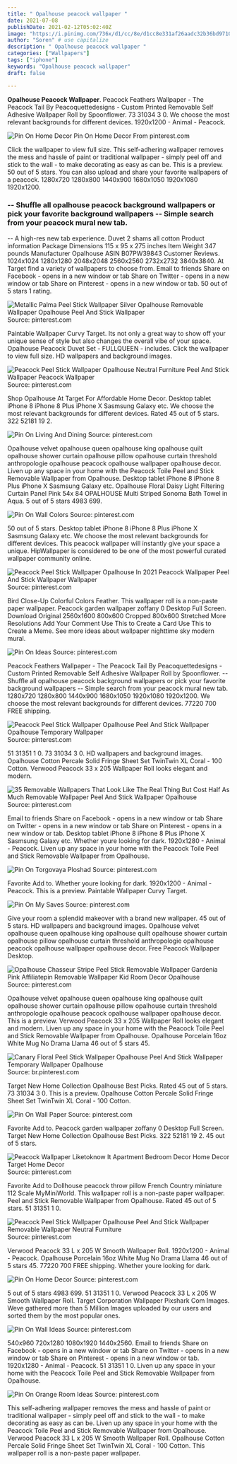 ```yaml
---
title: " Opalhouse peacock wallpaper "
date: 2021-07-08
publishDate: 2021-02-12T05:02:40Z
image: "https://i.pinimg.com/736x/d1/cc/8e/d1cc8e331af26aadc32b36bd9710526f.jpg"
author: "Soren" # use capitalize
description: " Opalhouse peacock wallpaper "
categories: ["Wallpapers"]
tags: ["iphone"]
keywords: "Opalhouse peacock wallpaper"
draft: false

---
```



**Opalhouse Peacock Wallpaper**. Peacock Feathers Wallpaper - The Peacock Tail By Peacoquettedesigns - Custom Printed Removable Self Adhesive Wallpaper Roll by Spoonflower. 73 31034 3 0. We choose the most relevant backgrounds for different devices. 1920x1200 - Animal - Peacock.

![Pin On Home Decor](https://i.pinimg.com/736x/26/e1/db/26e1db72311bec62067a7e0b1fa0dda5.jpg "Pin On Home Decor")
Pin On Home Decor From pinterest.com


Click the wallpaper to view full size. This self-adhering wallpaper removes the mess and hassle of paint or traditional wallpaper - simply peel off and stick to the wall - to make decorating as easy as can be. This is a preview. 50 out of 5 stars. You can also upload and share your favorite wallpapers of a peacock. 1280x720 1280x800 1440x900 1680x1050 1920x1080 1920x1200.

### -- Shuffle all opalhouse peacock background wallpapers or pick your favorite background wallpapers -- Simple search from your peacock mural new tab.

-- A high-res new tab experience. Duvet 2 shams all cotton Product information Package Dimensions 115 x 95 x 275 inches Item Weight 347 pounds Manufacturer Opalhouse ASIN B07PW39843 Customer Reviews. 1024x1024 1280x1280 2048x2048 2560x2560 2732x2732 3840x3840. At Target find a variety of wallpapers to choose from. Email to friends Share on Facebook - opens in a new window or tab Share on Twitter - opens in a new window or tab Share on Pinterest - opens in a new window or tab. 50 out of 5 stars 1 rating.


![Metallic Palma Peel Stick Wallpaper Silver Opalhouse Removable Wallpaper Opalhouse Peel And Stick Wallpaper](https://i.pinimg.com/474x/5e/37/f0/5e37f09c24434e878aaccf3520bc4bfc.jpg "Metallic Palma Peel Stick Wallpaper Silver Opalhouse Removable Wallpaper Opalhouse Peel And Stick Wallpaper")
Source: pinterest.com

Paintable Wallpaper Curvy Target. Its not only a great way to show off your unique sense of style but also changes the overall vibe of your space. Opalhouse Peacock Duvet Set - FULLQUEEN - includes. Click the wallpaper to view full size. HD wallpapers and background images.

![Peacock Peel Stick Wallpaper Opalhouse Neutral Furniture Peel And Stick Wallpaper Peacock Wallpaper](https://i.pinimg.com/170x/32/a6/44/32a6448bcdaee32beaaa18cd8c8ac9b1.jpg "Peacock Peel Stick Wallpaper Opalhouse Neutral Furniture Peel And Stick Wallpaper Peacock Wallpaper")
Source: pinterest.com

Shop Opalhouse At Target For Affordable Home Decor. Desktop tablet iPhone 8 iPhone 8 Plus iPhone X Sasmsung Galaxy etc. We choose the most relevant backgrounds for different devices. Rated 45 out of 5 stars. 322 52181 19 2.

![Pin On Living And Dining](https://i.pinimg.com/originals/d4/cf/73/d4cf73b0e532d2db7051b5a7a79d8097.webp "Pin On Living And Dining")
Source: pinterest.com

Opalhouse velvet opalhouse queen opalhouse king opalhouse quilt opalhouse shower curtain opalhouse pillow opalhouse curtain threshold anthropologie opalhouse peacock opalhouse wallpaper opalhouse decor. Liven up any space in your home with the Peacock Toile Peel and Stick Removable Wallpaper from Opalhouse. Desktop tablet iPhone 8 iPhone 8 Plus iPhone X Sasmsung Galaxy etc. Opalhouse Floral Daisy Light Filtering Curtain Panel Pink 54x 84 OPALHOUSE Multi Striped Sonoma Bath Towel in Aqua. 5 out of 5 stars 4983 699.

![Pin On Wall Colors](https://i.pinimg.com/originals/9d/7f/69/9d7f6938a6a2e46cee15cd2690a59d93.png "Pin On Wall Colors")
Source: pinterest.com

50 out of 5 stars. Desktop tablet iPhone 8 iPhone 8 Plus iPhone X Sasmsung Galaxy etc. We choose the most relevant backgrounds for different devices. This peacock wallpaper will instantly give your space a unique. HipWallpaper is considered to be one of the most powerful curated wallpaper community online.

![Peacock Peel Stick Wallpaper Opalhouse In 2021 Peacock Wallpaper Peel And Stick Wallpaper Wallpaper](https://i.pinimg.com/564x/b4/d1/cc/b4d1ccb267f6e6d86f0441e6d0570f48.jpg "Peacock Peel Stick Wallpaper Opalhouse In 2021 Peacock Wallpaper Peel And Stick Wallpaper Wallpaper")
Source: pinterest.com

Bird Close-Up Colorful Colors Feather. This wallpaper roll is a non-paste paper wallpaper. Peacock garden wallpaper zoffany 0 Desktop Full Screen. Download Original 2560x1600 800x600 Cropped 800x600 Stretched More Resolutions Add Your Comment Use This to Create a Card Use This to Create a Meme. See more ideas about wallpaper nighttime sky modern mural.

![Pin On Ideas](https://i.pinimg.com/474x/0b/59/5e/0b595ee5186a086063195b4d96e0c303.jpg "Pin On Ideas")
Source: pinterest.com

Peacock Feathers Wallpaper - The Peacock Tail By Peacoquettedesigns - Custom Printed Removable Self Adhesive Wallpaper Roll by Spoonflower. -- Shuffle all opalhouse peacock background wallpapers or pick your favorite background wallpapers -- Simple search from your peacock mural new tab. 1280x720 1280x800 1440x900 1680x1050 1920x1080 1920x1200. We choose the most relevant backgrounds for different devices. 77220 700 FREE shipping.

![Peacock Peel Stick Wallpaper Opalhouse Peel And Stick Wallpaper Opalhouse Temporary Wallpaper](https://i.pinimg.com/originals/11/68/88/116888f9a6bffcedd1b012f8531d4a63.jpg "Peacock Peel Stick Wallpaper Opalhouse Peel And Stick Wallpaper Opalhouse Temporary Wallpaper")
Source: pinterest.com

51 31351 1 0. 73 31034 3 0. HD wallpapers and background images. Opalhouse Cotton Percale Solid Fringe Sheet Set TwinTwin XL Coral - 100 Cotton. Verwood Peacock 33 x 205 Wallpaper Roll looks elegant and modern.

![35 Removable Wallpapers That Look Like The Real Thing But Cost Half As Much Removable Wallpaper Peel And Stick Wallpaper Opalhouse](https://i.pinimg.com/originals/b7/81/f5/b781f5de9b7cf522b037666278931849.jpg "35 Removable Wallpapers That Look Like The Real Thing But Cost Half As Much Removable Wallpaper Peel And Stick Wallpaper Opalhouse")
Source: pinterest.com

Email to friends Share on Facebook - opens in a new window or tab Share on Twitter - opens in a new window or tab Share on Pinterest - opens in a new window or tab. Desktop tablet iPhone 8 iPhone 8 Plus iPhone X Sasmsung Galaxy etc. Whether youre looking for dark. 1920x1280 - Animal - Peacock. Liven up any space in your home with the Peacock Toile Peel and Stick Removable Wallpaper from Opalhouse.

![Pin On Torgovaya Ploshad](https://i.pinimg.com/originals/21/5e/cc/215ecc3e37625ea60babc18335ff3daa.jpg "Pin On Torgovaya Ploshad")
Source: pinterest.com

Favorite Add to. Whether youre looking for dark. 1920x1200 - Animal - Peacock. This is a preview. Paintable Wallpaper Curvy Target.

![Pin On My Saves](https://i.pinimg.com/736x/98/82/9e/98829e4fddca9be5395f8069a75154c1.jpg "Pin On My Saves")
Source: pinterest.com

Give your room a splendid makeover with a brand new wallpaper. 45 out of 5 stars. HD wallpapers and background images. Opalhouse velvet opalhouse queen opalhouse king opalhouse quilt opalhouse shower curtain opalhouse pillow opalhouse curtain threshold anthropologie opalhouse peacock opalhouse wallpaper opalhouse decor. Free Peacock Wallpaper Desktop.

![Opalhouse Chasseur Stripe Peel Stick Removable Wallpaper Gardenia Pink Affiliatepin Removable Wallpaper Kid Room Decor Opalhouse](https://i.pinimg.com/564x/89/52/dd/8952dd87bd8873775005deced464ecf6.jpg "Opalhouse Chasseur Stripe Peel Stick Removable Wallpaper Gardenia Pink Affiliatepin Removable Wallpaper Kid Room Decor Opalhouse")
Source: pinterest.com

Opalhouse velvet opalhouse queen opalhouse king opalhouse quilt opalhouse shower curtain opalhouse pillow opalhouse curtain threshold anthropologie opalhouse peacock opalhouse wallpaper opalhouse decor. This is a preview. Verwood Peacock 33 x 205 Wallpaper Roll looks elegant and modern. Liven up any space in your home with the Peacock Toile Peel and Stick Removable Wallpaper from Opalhouse. Opalhouse Porcelain 16oz White Mug No Drama Llama 46 out of 5 stars 45.

![Canary Floral Peel Stick Wallpaper Opalhouse Peel And Stick Wallpaper Temporary Wallpaper Opalhouse](https://i.pinimg.com/originals/72/c4/01/72c4010a2c3eba57439ccb61f51c96fe.jpg "Canary Floral Peel Stick Wallpaper Opalhouse Peel And Stick Wallpaper Temporary Wallpaper Opalhouse")
Source: br.pinterest.com

Target New Home Collection Opalhouse Best Picks. Rated 45 out of 5 stars. 73 31034 3 0. This is a preview. Opalhouse Cotton Percale Solid Fringe Sheet Set TwinTwin XL Coral - 100 Cotton.

![Pin On Wall Paper](https://i.pinimg.com/originals/c2/65/74/c2657484ee2f016cb756c010826793b7.jpg "Pin On Wall Paper")
Source: pinterest.com

Favorite Add to. Peacock garden wallpaper zoffany 0 Desktop Full Screen. Target New Home Collection Opalhouse Best Picks. 322 52181 19 2. 45 out of 5 stars.

![Peacock Wallpaper Liketoknow It Apartment Bedroom Decor Home Decor Target Home Decor](https://i.pinimg.com/originals/1e/06/3f/1e063fde666da31e103c80e1efe62f64.jpg "Peacock Wallpaper Liketoknow It Apartment Bedroom Decor Home Decor Target Home Decor")
Source: pinterest.com

Favorite Add to Dollhouse peacock throw pillow French Country miniature 112 Scale MyMiniWorld. This wallpaper roll is a non-paste paper wallpaper. Peel and Stick Removable Wallpaper from Opalhouse. Rated 45 out of 5 stars. 51 31351 1 0.

![Peacock Peel Stick Wallpaper Opalhouse Peel And Stick Wallpaper Removable Wallpaper Neutral Furniture](https://i.pinimg.com/736x/13/73/d1/1373d1b0efef2587e86e6e124c5c4cd5.jpg "Peacock Peel Stick Wallpaper Opalhouse Peel And Stick Wallpaper Removable Wallpaper Neutral Furniture")
Source: pinterest.com

Verwood Peacock 33 L x 205 W Smooth Wallpaper Roll. 1920x1200 - Animal - Peacock. Opalhouse Porcelain 16oz White Mug No Drama Llama 46 out of 5 stars 45. 77220 700 FREE shipping. Whether youre looking for dark.

![Pin On Home Decor](https://i.pinimg.com/736x/26/e1/db/26e1db72311bec62067a7e0b1fa0dda5.jpg "Pin On Home Decor")
Source: pinterest.com

5 out of 5 stars 4983 699. 51 31351 1 0. Verwood Peacock 33 L x 205 W Smooth Wallpaper Roll. Target Corporation Wallpaper Pixshark Com Images. Weve gathered more than 5 Million Images uploaded by our users and sorted them by the most popular ones.

![Pin On Wall Ideas](https://i.pinimg.com/originals/67/48/4c/67484c434e6f11cb57acb0a98f17f8b7.jpg "Pin On Wall Ideas")
Source: pinterest.com

540x960 720x1280 1080x1920 1440x2560. Email to friends Share on Facebook - opens in a new window or tab Share on Twitter - opens in a new window or tab Share on Pinterest - opens in a new window or tab. 1920x1280 - Animal - Peacock. 51 31351 1 0. Liven up any space in your home with the Peacock Toile Peel and Stick Removable Wallpaper from Opalhouse.

![Pin On Orange Room Ideas](https://i.pinimg.com/736x/d1/cc/8e/d1cc8e331af26aadc32b36bd9710526f.jpg "Pin On Orange Room Ideas")
Source: pinterest.com

This self-adhering wallpaper removes the mess and hassle of paint or traditional wallpaper - simply peel off and stick to the wall - to make decorating as easy as can be. Liven up any space in your home with the Peacock Toile Peel and Stick Removable Wallpaper from Opalhouse. Verwood Peacock 33 L x 205 W Smooth Wallpaper Roll. Opalhouse Cotton Percale Solid Fringe Sheet Set TwinTwin XL Coral - 100 Cotton. This wallpaper roll is a non-paste paper wallpaper.

